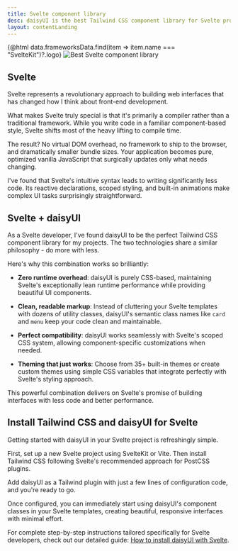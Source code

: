 ```yaml
---
title: Svelte component library
desc: daisyUI is the best Tailwind CSS component library for Svelte projects
layout: contentLanding
---
```


<script>
  import Translate from "$components/Translate.svelte"
  import Testimonials from "$components/Testimonials.svelte"
  export let data
</script>

<div class="mx-auto not-prose max-w-4xl py-12 p-6 from-base-300 rounded-box outline-base-content/5 mt-12 mb-6 items-center justify-center gap-8 bg-linear-to-b bg-center outline-2 outline-offset-6">
<div class="max-w-96 items-center w-full grid grid-cols-2 gap-6 lg:gap-12 [&>svg]:w-full [&>svg]:h-auto mx-auto">
{@html data.frameworksData.find(item => item.name === "SvelteKit")?.logo}
<img class="w-full h-auto" src="https://img.daisyui.com/images/daisyui/mark-static.svg" alt="Best Svelte component library" />
</div>
</div>

## Svelte

Svelte represents a revolutionary approach to building web interfaces that has changed how I think about front-end development.

What makes Svelte truly special is that it's primarily a compiler rather than a traditional framework. While you write code in a familiar component-based style, Svelte shifts most of the heavy lifting to compile time.

The result? No virtual DOM overhead, no framework to ship to the browser, and dramatically smaller bundle sizes. Your application becomes pure, optimized vanilla JavaScript that surgically updates only what needs changing.

I've found that Svelte's intuitive syntax leads to writing significantly less code. Its reactive declarations, scoped styling, and built-in animations make complex UI tasks surprisingly straightforward.

## Svelte + daisyUI

As a Svelte developer, I've found daisyUI to be the perfect Tailwind CSS component library for my projects. The two technologies share a similar philosophy - do more with less.

Here's why this combination works so brilliantly:

- **Zero runtime overhead**: daisyUI is purely CSS-based, maintaining Svelte's exceptionally lean runtime performance while providing beautiful UI components.

- **Clean, readable markup**: Instead of cluttering your Svelte templates with dozens of utility classes, daisyUI's semantic class names like `card` and `menu` keep your code clean and maintainable.

- **Perfect compatibility**: daisyUI works seamlessly with Svelte's scoped CSS system, allowing component-specific customizations when needed.

- **Theming that just works**: Choose from 35+ built-in themes or create custom themes using simple CSS variables that integrate perfectly with Svelte's styling approach.

This powerful combination delivers on Svelte's promise of building interfaces with less code and better performance.

<div dir="ltr" class="left-[50%] rtl:left-[-50%] relative translate-x-[-50%] rtl:translate-x-[50%] my-12 w-[calc(100vw-2rem)]">
  <Testimonials items={data.testimonials} limit="6" />
</div>

## Install Tailwind CSS and daisyUI for Svelte

Getting started with daisyUI in your Svelte project is refreshingly simple.

First, set up a new Svelte project using SvelteKit or Vite. Then install Tailwind CSS following Svelte's recommended approach for PostCSS plugins.

Add daisyUI as a Tailwind plugin with just a few lines of configuration code, and you're ready to go.

Once configured, you can immediately start using daisyUI's component classes in your Svelte templates, creating beautiful, responsive interfaces with minimal effort.

For complete step-by-step instructions tailored specifically for Svelte developers, check out our detailed guide: [How to install daisyUI with Svelte](/docs/install/sveltekit/).
